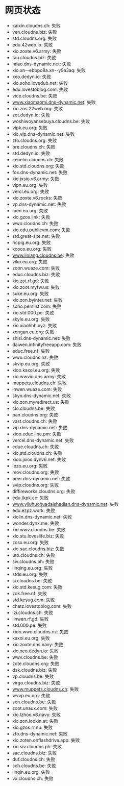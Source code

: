 # 网页状态
- kaixin.cloudns.ch: 失败
- ven.cloudns.biz: 失败
- std.cloudns.org: 失败
- edu.42web.io: 失败
- xio.zoxte.v6.army: 失败
- tau.cloudns.biz: 失败
- miao.dns-dynamic.net: 失败
- xio.xn--ebbpo8a.xn--y9a3aq: 失败
- xeo.dedyn.io: 失败
- xio.soho.lovedub.net: 失败
- edu.lovestoblog.com: 失败
- vice.cloudns.be: 失败
- www.xiaomaomi.dns-dynamic.net: 失败
- xio.zos.22web.org: 失败
- zot.dedyn.io: 失败
- woshiwoyansebuya.cloudns.be: 失败
- vipk.eu.org: 失败
- xio.vip.dns-dynamic.net: 失败
- zfo.cloudns.org: 失败
- bre.cloudns.ch: 失败
- std.dedyn.io: 失败
- kenelm.cloudns.ch: 失败
- xio.std.cloudns.org: 失败
- fox.dns-dynamic.net: 失败
- xio.jxsio.v6.army: 失败
- vipn.eu.org: 失败
- vercl.eu.org: 失败
- xio.zoxte.v6.rocks: 失败
- vp.dns-dynamic.net: 失败
- ipen.eu.org: 失败
- xio.gzos.link: 失败
- wwo.cloudns.ch: 失败
- xio.edu.publicvm.com: 失败
- std.great-site.net: 失败
- ricpig.eu.org: 失败
- kcoco.eu.org: 失败
- www.liniang.cloudns.be: 失败
- viko.eu.org: 失败
- zoon.wuaze.com: 失败
- educ.cloudns.biz: 失败
- xio.zot.rf.gd: 失败
- xio.zoot.myfw.us: 失败
- suke.eu.org: 失败
- xio.zon.byinter.net: 失败
- soho.perslist.com: 失败
- xio.std.000.pe: 失败
- skyle.eu.org: 失败
- xio.xiaohhh.xyz: 失败
- xongan.eu.org: 失败
- shisi.dns-dynamic.net: 失败
- daiwen.infinityfreeapp.com: 失败
- educ.free.nf: 失败
- wwo.cloudns.nz: 失败
- skvip.eu.org: 失败
- xioo.kaxoi.eu.org: 失败
- xio.wwvio.dns.army: 失败
- muppets.cloudns.ch: 失败
- inwen.wuaze.com: 失败
- skyo.dns-dynamic.net: 失败
- xio.zon.myredirect.us: 失败
- clo.cloudns.be: 失败
- pan.cloudns.org: 失败
- vast.cloudns.ch: 失败
- vip.dns-dynamic.net: 失败
- xioo.educ.line.pm: 失败
- vercel.dns-dynamic.net: 失败
- cdue.cloudns.ch: 失败
- xio.std.cloudns.ch: 失败
- xioo.jxios.dynv6.net: 失败
- ipzo.eu.org: 失败
- mov.cloudns.org: 失败
- beer.dns-dynamic.net: 失败
- svip.cloudns.org: 失败
- diffireworks.cloudns.org: 失败
- edu.tkpk.cc: 失败
- www.yiluhuohuadaishadian.dns-dynamic.net: 失败
- edu.ezpz.work: 失败
- xiolin.dns-dynamic.net: 失败
- wonder.dynx.me: 失败
- xio.wwv.cloudns.be: 失败
- xio.stu.loveslife.biz: 失败
- zosx.eu.org: 失败
- xio.sac.cloudns.biz: 失败
- uto.cloudns.ch: 失败
- siv.cloudns.ph: 失败
- linqing.eu.org: 失败
- stds.eu.org: 失败
- si.cloudns.be: 失败
- xio.std.kesug.com: 失败
- zok.free.nf: 失败
- std.kesug.com: 失败
- chatz.lovestoblog.com: 失败
- lzi.cloudns.ch: 失败
- linwen.rf.gd: 失败
- std.000.pe: 失败
- xioo.wwo.cloudns.nz: 失败
- kaxoi.eu.org: 失败
- xio.zoxte.dns.navy: 失败
- xio.xeo.dedyn.io: 失败
- wwv.cloudns.be: 失败
- zote.cloudns.org: 失败
- dsk.cloudns.biz: 失败
- vp.cloudns.be: 失败
- virgo.cloudns.biz: 失败
- www.muppets.cloudns.ch: 失败
- wvvp.eu.org: 失败
- sen.cloudns.be: 失败
- zoot.unaux.com: 失败
- xio.lzhoo.v6.navy: 失败
- xio.zon.lookin.at: 失败
- xio.gzos.rr.nu: 失败
- zfo.dns-dynamic.net: 失败
- xio.zoten.onflashdrive.app: 失败
- xio.siv.cloudns.ph: 失败
- sac.cloudns.biz: 失败
- duf.cloudns.ch: 失败
- sch.cloudns.be: 失败
- linqin.eu.org: 失败
- vx.cloudns.ch: 失败
